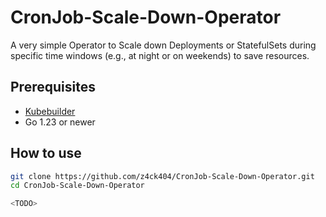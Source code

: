 # CronJob-Scale-Down-Operator
A very simple Operator to Scale down Deployments or StatefulSets during specific time windows (e.g., at night or on weekends) to save resources.

## Prerequisites

- [Kubebuilder](https://book.kubebuilder.io/quick-start.html#installation)
- Go 1.23 or newer

## How to use

```bash
git clone https://github.com/z4ck404/CronJob-Scale-Down-Operator.git
cd CronJob-Scale-Down-Operator

<TODO>
```
